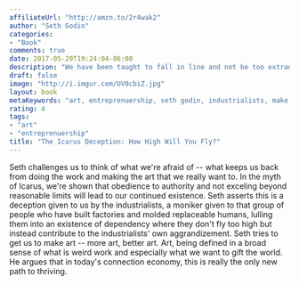```yaml
---
affiliateUrl: "http://amzn.to/2r4wak2"
author: "Seth Godin"
categories:
- "Book"
comments: true
date: 2017-05-20T19:24:04-06:00
description: "We have been taught to fall in line and not be too extraordinary.  This is a deception of the industrialists."
draft: false
image: "http://i.imgur.com/UV0cbiZ.jpg"
layout: book
metaKeywords: "art, entreprenuership, seth godin, industrialists, make art"
rating: 4
tags:
- "art"
- "entreprenuership"
title: "The Icarus Deception: How High Will You Fly?"
---
```


Seth challenges us to think of what we're afraid of -- what keeps us back from doing the work and making the art that we really want to.  In the myth of Icarus, we're shown that obedience to authority and not exceling beyond reasonable limits will lead to our continued existence.  Seth asserts this is a deception given to us by the industrialists, a moniker given to that group of people who have built factories and molded replaceable humans, lulling them into an existence of dependency where they don't fly too high but instead contribute to the industrialists' own aggrandizement.  Seth tries to get us to make art -- more art, better art.  Art, being defined in a broad sense of what is weird work and especially what we want to gift the world.  He argues that in today's connection economy, this is really the only new path to thriving.

<!--more-->
